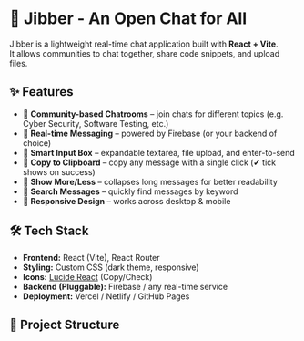 # 💬 Jibber - An Open Chat for All

Jibber is a lightweight real-time chat application built with **React + Vite**.  
It allows communities to chat together, share code snippets, and upload files.  

## ✨ Features

- 🔹 **Community-based Chatrooms** – join chats for different topics (e.g. Cyber Security, Software Testing, etc.)
- 🔹 **Real-time Messaging** – powered by Firebase (or your backend of choice)
- 🔹 **Smart Input Box** – expandable textarea, file upload, and enter-to-send
- 🔹 **Copy to Clipboard** – copy any message with a single click (✔ tick shows on success)
- 🔹 **Show More/Less** – collapses long messages for better readability
- 🔹 **Search Messages** – quickly find messages by keyword
- 🔹 **Responsive Design** – works across desktop & mobile

## 🛠️ Tech Stack

- **Frontend:** React (Vite), React Router
- **Styling:** Custom CSS (dark theme, responsive)
- **Icons:** [Lucide React](https://lucide.dev) (Copy/Check)
- **Backend (Pluggable):** Firebase / any real-time service
- **Deployment:** Vercel / Netlify / GitHub Pages

## 📂 Project Structure

